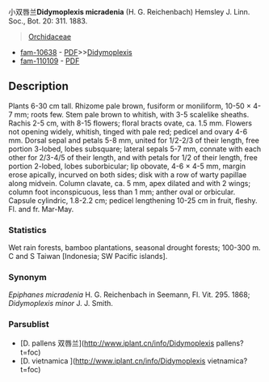 小双唇兰**Didymoplexis micradenia** (H. G. Reichenbach) Hemsley J. Linn. Soc., Bot. 20: 311. 1883.

> [Orchidaceae](http://www.iplant.cn/info/Orchidaceae?t=foc)
* [fam-10638](http://www.iplant.cn/foc/fam/10638) - [PDF](http://www.iplant.cn/foc/pdf/Orchidaceae.pdf)>>[Didymoplexis](http://www.iplant.cn/info/Didymoplexis?t=foc)
* [fam-110109](http://www.iplant.cn/foc/fam/110109) - [PDF](http://www.iplant.cn/foc/pdf/Didymoplexis.pdf)

## Description

Plants 6-30 cm tall. Rhizome pale brown, fusiform or moniliform, 10-50 × 4-7 mm; roots few. Stem pale brown to whitish, with 3-5 scalelike sheaths. Rachis 2-5 cm, with 8-15 flowers; floral bracts ovate, ca. 1.5 mm. Flowers not opening widely, whitish, tinged with pale red; pedicel and ovary 4-6 mm. Dorsal sepal and petals 5-8 mm, united for 1/2-2/3 of their length, free portion 3-lobed, lobes subsquare; lateral sepals 5-7 mm, connate with each other for 2/3-4/5 of their length, and with petals for 1/2 of their length, free portion 2-lobed, lobes suborbicular; lip obovate, 4-6 × 4-5 mm, margin erose apically, incurved on both sides; disk with a row of warty papillae along midvein. Column clavate, ca. 5 mm, apex dilated and with 2 wings; column foot inconspicuous, less than 1 mm; anther oval or orbicular. Capsule cylindric, 1.8-2.2 cm; pedicel lengthening 10-25 cm in fruit, fleshy. Fl. and fr. Mar-May.

### Statistics
Wet rain forests, bamboo plantations, seasonal drought forests; 100-300 m. C and S Taiwan [Indonesia; SW Pacific islands].

### Synonym
*Epiphanes micradenia* H. G. Reichenbach in Seemann, Fl. Vit. 295. 1868; *Didymoplexis minor* J. J. Smith.



### Parsublist

* [D.  pallens  双唇兰](http://www.iplant.cn/info/Didymoplexis pallens?t=foc)
* [D.  vietnamica  ](http://www.iplant.cn/info/Didymoplexis vietnamica?t=foc)

